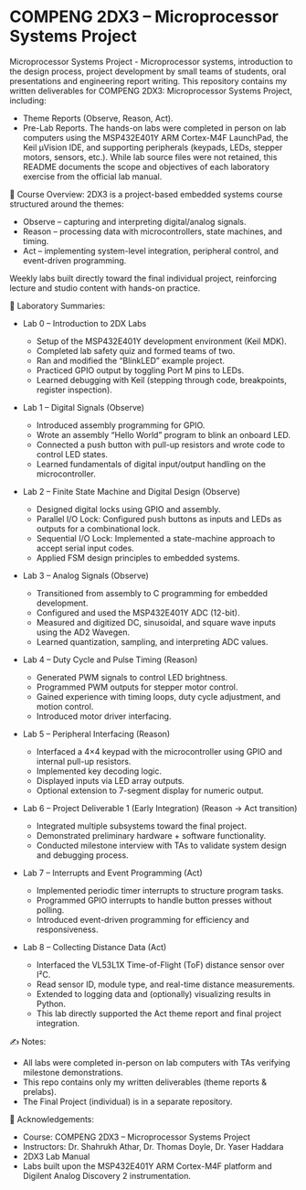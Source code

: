 # COMPENG 2DX3 – Microprocessor Systems Project
Microprocessor Systems Project - Microprocessor systems, introduction to the design process, project development by small teams of students, oral presentations and engineering report writing.
This repository contains my written deliverables for COMPENG 2DX3: Microprocessor Systems Project, including:
- Theme Reports (Observe, Reason, Act).
- Pre-Lab Reports.
The hands-on labs were completed in person on lab computers using the MSP432E401Y ARM Cortex-M4F LaunchPad, the Keil µVision IDE, and supporting peripherals (keypads, LEDs, stepper motors, sensors, etc.). While lab source files were not retained, this README documents the scope and objectives of each laboratory exercise from the official lab manual.

📘 Course Overview: 
2DX3 is a project-based embedded systems course structured around the themes:
- Observe – capturing and interpreting digital/analog signals.
- Reason – processing data with microcontrollers, state machines, and timing.
- Act – implementing system-level integration, peripheral control, and event-driven programming.

Weekly labs built directly toward the final individual project, reinforcing lecture and studio content with hands-on practice.

🔬 Laboratory Summaries:
- Lab 0 – Introduction to 2DX Labs
  - Setup of the MSP432E401Y development environment (Keil MDK).
  - Completed lab safety quiz and formed teams of two.
  - Ran and modified the “BlinkLED” example project.
  - Practiced GPIO output by toggling Port M pins to LEDs.
  - Learned debugging with Keil (stepping through code, breakpoints, register inspection).

- Lab 1 – Digital Signals (Observe)
  - Introduced assembly programming for GPIO.
  - Wrote an assembly “Hello World” program to blink an onboard LED.
  - Connected a push button with pull-up resistors and wrote code to control LED states.
  - Learned fundamentals of digital input/output handling on the microcontroller.

- Lab 2 – Finite State Machine and Digital Design (Observe)
  - Designed digital locks using GPIO and assembly.
  - Parallel I/O Lock: Configured push buttons as inputs and LEDs as outputs for a combinational lock.
  - Sequential I/O Lock: Implemented a state-machine approach to accept serial input codes.
  - Applied FSM design principles to embedded systems.

- Lab 3 – Analog Signals (Observe)
  - Transitioned from assembly to C programming for embedded development.
  - Configured and used the MSP432E401Y ADC (12-bit).
  - Measured and digitized DC, sinusoidal, and square wave inputs using the AD2 Wavegen.
  - Learned quantization, sampling, and interpreting ADC values.

- Lab 4 – Duty Cycle and Pulse Timing (Reason)
  - Generated PWM signals to control LED brightness.
  - Programmed PWM outputs for stepper motor control.
  - Gained experience with timing loops, duty cycle adjustment, and motion control.
  - Introduced motor driver interfacing.

- Lab 5 – Peripheral Interfacing (Reason)
  - Interfaced a 4×4 keypad with the microcontroller using GPIO and internal pull-up resistors.
  - Implemented key decoding logic.
  - Displayed inputs via LED array outputs.
  - Optional extension to 7-segment display for numeric output.

- Lab 6 – Project Deliverable 1 (Early Integration) (Reason → Act transition)
  - Integrated multiple subsystems toward the final project.
  - Demonstrated preliminary hardware + software functionality.
  - Conducted milestone interview with TAs to validate system design and debugging process.

- Lab 7 – Interrupts and Event Programming (Act)
  - Implemented periodic timer interrupts to structure program tasks.
  - Programmed GPIO interrupts to handle button presses without polling.
  - Introduced event-driven programming for efficiency and responsiveness.

- Lab 8 – Collecting Distance Data (Act)
  - Interfaced the VL53L1X Time-of-Flight (ToF) distance sensor over I²C.
  - Read sensor ID, module type, and real-time distance measurements.
  - Extended to logging data and (optionally) visualizing results in Python.
  - This lab directly supported the Act theme report and final project integration.

✍️ Notes:
- All labs were completed in-person on lab computers with TAs verifying milestone demonstrations.
- This repo contains only my written deliverables (theme reports & prelabs).
- The Final Project (individual) is in a separate repository.

📜 Acknowledgements:
- Course: COMPENG 2DX3 – Microprocessor Systems Project
- Instructors: Dr. Shahrukh Athar, Dr. Thomas Doyle, Dr. Yaser Haddara
- 2DX3 Lab Manual
- Labs built upon the MSP432E401Y ARM Cortex-M4F platform and Digilent Analog Discovery 2 instrumentation.
